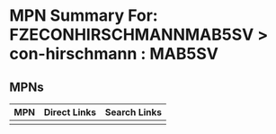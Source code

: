 



# MPN Summary For: FZECONHIRSCHMANNMAB5SV > con-hirschmann : MAB5SV

## MPNs
  

|MPN|Direct Links|Search Links|
| :--- | :--- | :--- |
||||
